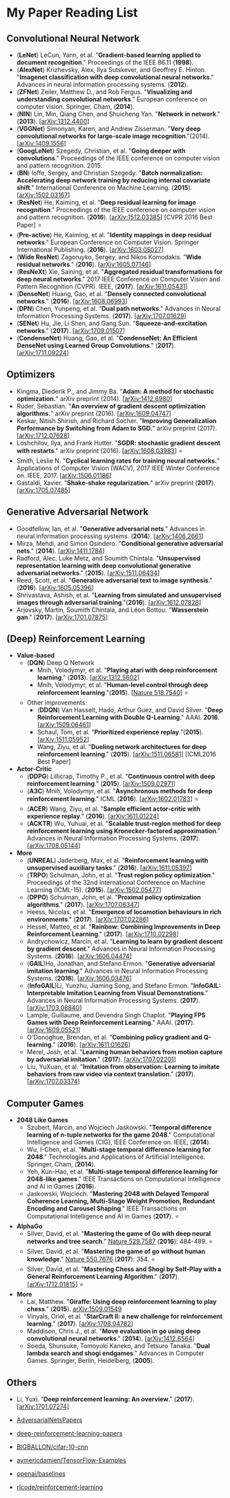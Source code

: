# My Paper Reading List

## Convolutional Neural Network

- (**LeNet**) LeCun, Yann, et al. "**Gradient-based learning applied to document recognition**." Proceedings of the IEEE 86.11 (**1998**).
- (**AlexNet**) Krizhevsky, Alex, Ilya Sutskever, and Geoffrey E. Hinton. "**Imagenet classification with deep convolutional neural networks**." Advances in neural information processing systems. (**2012**).
- (**ZFNet**) Zeiler, Matthew D., and Rob Fergus. "**Visualizing and understanding convolutional networks**." European conference on computer vision. Springer, Cham, (**2014**).
- (**NIN**) Lin, Min, Qiang Chen, and Shuicheng Yan. "**Network in network**." (**2013**). [[arXiv:1312.4400][1]]
- (**VGGNet**) Simonyan, Karen, and Andrew Zisserman. "**Very deep convolutional networks for large-scale image recognition**."(2014). [[arXiv:1409.1556][2]]
- (**GoogLeNet**) Szegedy, Christian, et al. "**Going deeper with convolutions**." Proceedings of the IEEE conference on computer vision and pattern recognition. 2015.
- (**BN**) Ioffe, Sergey, and Christian Szegedy. "**Batch normalization: Accelerating deep network training by reducing internal covariate shift**." International Conference on Machine Learning. (**2015**). [[arXiv:1502.03167][3]]
- (**ResNet**) He, Kaiming, et al. "**Deep residual learning for image recognition**." Proceedings of the IEEE conference on computer vision and pattern recognition. (**2016**). [[arXiv:1512.03385][4]]  [CVPR 2016 Best Paper] :star:
- (**Pre-active**) He, Kaiming, et al. "**Identity mappings in deep residual networks**." European Conference on Computer Vision. Springer International Publishing. (**2016**). [[arXiv:1603.05027][5]]
- (**Wide ResNet**) Zagoruyko, Sergey, and Nikos Komodakis. "**Wide residual networks**." (**2016**). [[arXiv:1605.07146][6]]
- (**ResNeXt**) Xie, Saining, et al. "**Aggregated residual transformations for deep neural networks**." 2017 IEEE Conference on Computer Vision and Pattern Recognition (CVPR). IEEE, (**2017**). [[arXiv:1611.05431][7]]
- (**DenseNet**) Huang, Gao, et al. "**Densely connected convolutional networks**." (**2016**). [[arXiv:1608.06993][8]] 
- (**DPN**) Chen, Yunpeng, et al. "**Dual path networks**." Advances in Neural Information Processing Systems. (**2017**). [[arXiv:1707.01629][9]]
- (**SENet**) Hu, Jie, Li Shen, and Gang Sun. "**Squeeze-and-excitation networks**." (**2017**). [[arXiv:1709.01507][10]]
- (**CondenseNet**) Huang, Gao, et al. "**CondenseNet: An Efficient DenseNet using Learned Group Convolutions**." (**2017**). [[arXiv:1711.09224][11]] 

## Optimizers

- Kingma, Diederik P., and Jimmy Ba. "**Adam: A method for stochastic optimization.**" arXiv preprint (2014). [[arXiv:1412.6980][12]]
- Ruder, Sebastian. "**An overview of gradient descent optimization algorithms.**" arXiv preprint (2016). [[arXiv:1609.04747][13]]
- Keskar, Nitish Shirish, and Richard Socher. "**Improving Generalization Performance by Switching from Adam to SGD.**" arXiv preprint (2017). [[arXiv:1712.07628][14]]
- Loshchilov, Ilya, and Frank Hutter. "**SGDR: stochastic gradient descent with restarts**." arXiv preprint (2016). [[arXiv:1608.03983][15]] :star:
- Smith, Leslie N. "**Cyclical learning rates for training neural networks.**" Applications of Computer Vision (WACV), 2017 IEEE Winter Conference on. IEEE, 2017. [[arXiv:1506.01186][16]]
- Gastaldi, Xavier. "**Shake-shake regularization.**" arXiv preprint (**2017**). [[arXiv:1705.07485][23]]

## Generative Adversarial Network

- Goodfellow, Ian, et al. "**Generative adversarial nets**." Advances in neural information processing systems. (**2014**). [[arXiv:1406.2661][17]]
- Mirza, Mehdi, and Simon Osindero. "**Conditional generative adversarial nets**." (**2014**). [[arXiv:1411.1784][18]]
- Radford, Alec, Luke Metz, and Soumith Chintala. "**Unsupervised representation learning with deep convolutional generative adversarial networks**." (**2015**). [[arXiv:1511.06434][19]]
- Reed, Scott, et al. "**Generative adversarial text to image synthesis**." (**2016**). [[arXiv:1605.05396][20]]
- Shrivastava, Ashish, et al. "**Learning from simulated and unsupervised images through adversarial training**."(**2016**). [[arXiv:1612.07828][21]]
- Arjovsky, Martin, Soumith Chintala, and Léon Bottou. "**Wasserstein gan**." (**2017**). [[arXiv:1701.07875][22]]


## (Deep) Reinforcement Learning  

- **Value-based**
    - (**DQN**) Deep Q Network 
        - Mnih, Volodymyr, et al. "**Playing atari with deep reinforcement learning**." (**2013**). [[arXiv:1312.5602][24]] 
        - Mnih, Volodymyr, et al. "**Human-level control through deep reinforcement learning**."(**2015**). [[Nature 518.7540][25]] :star:
    - Other improvements:
        - (**DDQN**) Van Hasselt, Hado, Arthur Guez, and David Silver. "**Deep Reinforcement Learning with Double Q-Learning**." AAAI. **2016**. [[arXiv:1509.06461][26]]
        - Schaul, Tom, et al. "**Prioritized experience replay**."(**2015**). [[arXiv:1511.05952][27]] 
        - Wang, Ziyu, et al. "**Dueling network architectures for deep reinforcement learning**." (**2015**). [[arXiv:1511.06581][28]]  [ICML2016 Best Paper]
- **Actor-Critic**
    - (**DDPG**) Lillicrap, Timothy P., et al. "**Continuous control with deep reinforcement learning**." (**2015**). [[arXiv:1509.02971][29]]
    - (**A3C**) Mnih, Volodymyr, et al. "**Asynchronous methods for deep reinforcement learning**." ICML (**2016**). [[arXiv:1602.01783][30]] :star:
    - (**ACER**) Wang, Ziyu, et al. "**Sample efficient actor-critic with experience replay**." (**2016**). [[arXiv:1611.01224][31]]
    - (**ACKTR**) Wu, Yuhuai, et al. "**Scalable trust-region method for deep reinforcement learning using Kronecker-factored approximation**." Advances in Neural Information Processing Systems. (**2017**). [[arXiv:1708.05144][32]]
- **More**
    - (**UNREAL**) Jaderberg, Max, et al. "**Reinforcement learning with unsupervised auxiliary tasks**." (**2016**). [[arXiv:1611.05397][33]] 
    - (**TRPO**) Schulman, John, et al. "**Trust region policy optimization**." Proceedings of the 32nd International Conference on Machine Learning (ICML-15). (**2015**). [[arXiv:1502.05477][34]]
    - (**DPPO**) Schulman, John, et al. "**Proximal policy optimization algorithms**." (**2017**). [[arXiv:1707.06347][35]]
    - Heess, Nicolas, et al. "**Emergence of locomotion behaviours in rich environments**." (**2017**). [[arXiv:1707.02286][36]]
    - Hessel, Matteo, et al. "**Rainbow: Combining Improvements in Deep Reinforcement Learning**." (**2017**). [[arXiv:1710.02298][37]]
    - Andrychowicz, Marcin, et al. "**Learning to learn by gradient descent by gradient descent**." Advances in Neural Information Processing Systems. (**2016**). [[arXiv:1606.04474][38]]
    - (**GAIL**)Ho, Jonathan, and Stefano Ermon. "**Generative adversarial imitation learning**." Advances in Neural Information Processing Systems. (**2016**). [[arXiv:1606.03476][39]]
    - (**InfoGAIL**)Li, Yunzhu, Jiaming Song, and Stefano Ermon. "**InfoGAIL: Interpretable Imitation Learning from Visual Demonstrations**." Advances in Neural Information Processing Systems. (**2017**).  [[arXiv:1703.08840][40]]
    - Lample, Guillaume, and Devendra Singh Chaplot. "**Playing FPS Games with Deep Reinforcement Learning**." AAAI. (**2017**). [[arXiv:1609.05521][41]]
    - O'Donoghue, Brendan, et al. "**Combining policy gradient and Q-learning**." (**2016**).  [[arXiv:1611.01626][42]]
    - Merel, Josh, et al. "**Learning human behaviors from motion capture by adversarial imitation**."  (**2017**). [[arXiv:1707.02201][43]]
    - Liu, YuXuan, et al. "**Imitation from observation: Learning to imitate behaviors from raw video via context translation**." (**2017**). [[arXiv:1707.03374][44]]


## Computer Games 

-  **2048 Like Games**
    - Szubert, Marcin, and Wojciech Jaśkowski. "**Temporal difference learning of n-tuple networks for the game 2048**." Computational Intelligence and Games (CIG), IEEE Conference on. IEEE, (**2014**).
    - Wu, I-Chen, et al. "**Multi-stage temporal difference learning for 2048**." Technologies and Applications of Artificial Intelligence. Springer, Cham, (**2014**).
    - Yeh, Kun-Hao, et al. "**Multi-stage temporal difference learning for 2048-like games**." IEEE Transactions on Computational Intelligence and AI in Games (**2016**).
    - Jaskowski, Wojciech. "**Mastering 2048 with Delayed Temporal Coherence Learning, Multi-Stage Weight Promotion, Redundant Encoding and Carousel Shaping**." IEEE Transactions on Computational Intelligence and AI in Games (**2017**). :star:
- **AlphaGo** 
    -  Silver, David, et al. "**Mastering the game of Go with deep neural networks and tree search**." [Nature 529.7587][45] (**2016**): 484-489. :star:
    -  Silver, David, et al. "**Mastering the game of go without human knowledge**." [Nature 550.7676][46] (**2017**): 354. :star:
    -  Silver, David, et al. "**Mastering Chess and Shogi by Self-Play with a General Reinforcement Learning Algorithm**."  (**2017**). [[arXiv:1712.01815][47]] :star:
- **More**
    - Lai, Matthew. "**Giraffe: Using deep reinforcement learning to play chess**." (**2015**). [arXiv:1509.01549][48] 
    -  Vinyals, Oriol, et al. "**StarCraft II: a new challenge for reinforcement learning**." (**2017**). [[arXiv:1708.04782][49]]    
    -  Maddison, Chris J., et al. "**Move evaluation in go using deep convolutional neural networks**." (**2014**). [[arXiv:1412.6564][50]]
    -  Soeda, Shunsuke, Tomoyuki Kaneko, and Tetsuro Tanaka. "**Dual lambda search and shogi endgames**." Advances in Computer Games. Springer, Berlin, Heidelberg, (**2005**).
    
## Others 

- Li, Yuxi. "**Deep reinforcement learning: An overview**." (**2017**). [[arXiv:1701.07274][51]]
- [AdversarialNetsPapers][52]
- [deep-reinforcement-learning-papers][53]
- [BIGBALLON/cifar-10-cnn][54]
- [aymericdamien/TensorFlow-Examples][55]
- [openai/baselines][56]
- [rlcode/reinforcement-learning][57]


  [1]: https://arxiv.org/abs/1312.4400
  [2]: https://arxiv.org/abs/1409.1556
  [3]: https://arxiv.org/abs/1502.03167
  [4]: https://arxiv.org/abs/1512.03385
  [5]: https://arxiv.org/abs/1603.05027
  [6]: https://arxiv.org/abs/1605.07146
  [7]: https://arxiv.org/abs/1611.05431
  [8]: https://arxiv.org/abs/1608.06993
  [9]: https://arxiv.org/abs/1707.01629
  [10]: https://arxiv.org/abs/1709.01507
  [11]: https://arxiv.org/abs/1711.09224
  [12]: https://arxiv.org/abs/1412.6980
  [13]: https://arxiv.org/abs/1609.04747
  [14]: https://arxiv.org/abs/1712.07628
  [15]: https://arxiv.org/abs/1608.03983
  [16]: https://arxiv.org/abs/1506.01186
  [17]: https://arxiv.org/abs/1406.2661
  [18]: https://arxiv.org/abs/1411.1784
  [19]: https://arxiv.org/abs/1511.06434
  [20]: https://arxiv.org/abs/1605.05396
  [21]: https://arxiv.org/abs/1612.07828
  [22]: https://arxiv.org/abs/1701.07875
  [23]: https://arxiv.org/abs/1705.07485
  [24]: https://arxiv.org/abs/1312.5602
  [25]: https://www.nature.com/articles/nature14236
  [26]: https://arxiv.org/abs/1509.06461
  [27]: https://arxiv.org/abs/1511.05952
  [28]: https://arxiv.org/abs/1511.06581
  [29]: https://arxiv.org/abs/1509.02971
  [30]: https://arxiv.org/abs/1602.01783
  [31]: https://arxiv.org/abs/1611.01224
  [32]: https://arxiv.org/abs/1708.05144
  [33]: https://arxiv.org/abs/1611.05397
  [34]: https://arxiv.org/abs/1502.05477
  [35]: https://arxiv.org/abs/1707.06347
  [36]: https://arxiv.org/abs/1707.02286
  [37]: https://arxiv.org/abs/1710.02298
  [38]: https://arxiv.org/abs/1606.04474
  [39]: https://arxiv.org/abs/1606.03476
  [40]: https://arxiv.org/abs/1703.08840
  [41]: https://arxiv.org/abs/1609.05521
  [42]: https://arxiv.org/abs/1611.01626
  [43]: https://arxiv.org/abs/1707.02201
  [44]: https://arxiv.org/abs/1707.03374
  [45]: https://www.nature.com/articles/nature16961
  [46]: https://www.nature.com/articles/nature24270
  [47]: https://arxiv.org/abs/1712.01815
  [48]: https://arxiv.org/abs/1509.01549
  [49]: https://arxiv.org/abs/1708.04782
  [50]: https://arxiv.org/abs/1412.6564
  [51]: https://arxiv.org/abs/1701.07274
  [52]: https://github.com/zhangqianhui/AdversarialNetsPapers
  [53]: https://github.com/junhyukoh/deep-reinforcement-learning-papers
  [54]: https://github.com/BIGBALLON/cifar-10-cnn
  [55]: https://github.com/aymericdamien/TensorFlow-Examples
  [56]: https://github.com/openai/baselines
  [57]: https://github.com/rlcode/reinforcement-learning